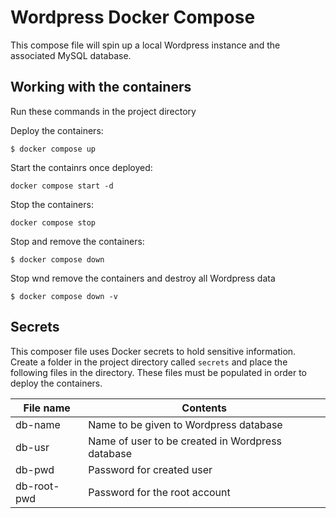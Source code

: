 # Wordpress Docker Compose

This compose file will spin up a local Wordpress instance and the associated MySQL database.

## Working with the containers

Run these commands in the project directory

Deploy the containers:
```
$ docker compose up
```
Start the containrs once deployed:
```
docker compose start -d
```
Stop the containers:
```
docker compose stop
```

Stop and remove the containers:

```
$ docker compose down
```

Stop wnd remove the containers and destroy all Wordpress data
```
$ docker compose down -v
```

## Secrets

This composer file uses Docker secrets to hold sensitive information. Create a folder in the project directory called ```secrets``` and place the following files in the directory. These files must be populated in order to deploy the containers.

| File name | Contents |
| --- | --- |
| db-name | Name to be given to Wordpress database |
| db-usr | Name of user to be created in Wordpress database |
| db-pwd | Password for created user |
| db-root-pwd | Password for the root account |